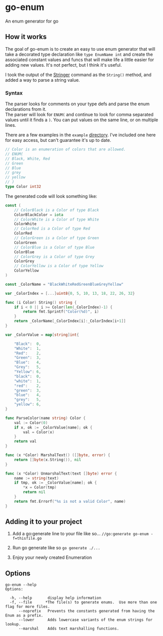 # go-enum
An enum generator for go

## How it works

The goal of go-enum is to create an easy to use enum generator that will take a decorated type declaration like `type EnumName int` and create the associated constant values and funcs that will make life a little easier for adding new values.
It's not perfect, but I think it's useful.

I took the output of the [Stringer](golang.org/x/tools/cmd/stringer) command as the `String()` method, and added a way to parse a string value.


### Syntax
The parser looks for comments on your type defs and parse the enum declarations from it.  
The parser will look for `ENUM(` and continue to look for comma separated values until it finds a `)`.  You can put values on the same line, or on multiple lines.

There are a few examples in the `example` [directory](repo/blob/master/example).
I've included one here for easy access, but can't guarantee it's up to date.

``` go
// Color is an enumeration of colors that are allowed.
// ENUM(
// Black, White, Red
// Green 
// Blue
// grey
// yellow
// )
type Color int32
```

The generated code will look something like:

``` go
const (
	// ColorBlack is a Color of type Black
	ColorBlackColor = iota
	// ColorWhite is a Color of type White
	ColorWhite
	// ColorRed is a Color of type Red
	ColorRed
	// ColorGreen is a Color of type Green
	ColorGreen
	// ColorBlue is a Color of type Blue
	ColorBlue
	// ColorGrey is a Color of type Grey
	ColorGrey
	// ColorYellow is a Color of type Yellow
	ColorYellow
)

const _ColorName = "BlackWhiteRedGreenBlueGreyYellow"

var _ColorIndex = [...]uint8{0, 5, 10, 13, 18, 22, 26, 32}

func (i Color) String() string {
	if i < 0 || i >= Color(len(_ColorIndex)-1) {
		return fmt.Sprintf("Color(%d)", i)
	}
	return _ColorName[_ColorIndex[i]:_ColorIndex[i+1]]
}

var _ColorValue = map[string]int{

	"Black":  0,
	"White":  1,
	"Red":    2,
	"Green":  3,
	"Blue":   4,
	"Grey":   5,
	"Yellow": 6,
	"black":  0,
	"white":  1,
	"red":    2,
	"green":  3,
	"blue":   4,
	"grey":   5,
	"yellow": 6,
}

func ParseColor(name string) Color {
	val := Color(0)
	if x, ok := _ColorValue[name]; ok {
		val = Color(x)
	}
	return val
}

func (x *Color) MarshalText() ([]byte, error) {
	return []byte(x.String()), nil
}

func (x *Color) UnmarshalText(text []byte) error {
	name := string(text)
	if tmp, ok := _ColorValue[name]; ok {
		*x = Color(tmp)
		return nil
	}
	return fmt.Errorf("%s is not a valid Color", name)
}
```


## Adding it to your project

1. Add a go:generate line to your file like so... `//go:generate go-enum -f=thisfile.go`

2. Run go generate like so `go generate ./...`

3. Enjoy your newly created Enumeration


## Options

``` shell
go-enum --help
Options:

  -h, --help       display help information
  -f, --file      *The file(s) to generate enums.  Use more than one flag for more files.
      --noprefix   Prevents the constants generated from having the Enum as a prefix.
      --lower      Adds lowercase variants of the enum strings for lookup.
      --marshal    Adds text marshalling functions.
```